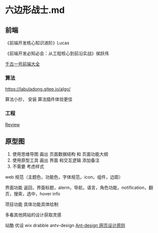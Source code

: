 # 六边形战士.md

## 前端

《前端开发核心知识进阶》Lucas

《前端开发必知必会：从工程核心到前沿实战》侯跃伟

[千古一号前端大全](https://web.qianguyihao.com/)

### 算法

https://labuladong.gitee.io/algo/

算法小抄， 安装 算法插件体验更佳

### 工程

[Review](https://jimmysong.io/eng-practices/docs/review/)

## 原型图

1. 使用思维导图 画出 页面数据结构 和 页面功能大纲
2. 使用原型工具 画出 界面 和交互逻辑  添加备注
3. 不需要 考虑样式

web 规范（主题色，功能色，字体规范，icon，组件，边距）

界面功能  返回，界面标题，alerm，导航，语言，角色功能，notification，翻页，搜索，选中，hover info

项目功能 具体功能具体绘制

多看其他网站的设计获取灵感

站酷
优设
wix
drabble
antv-design
[Ant-design 网页设计原则](https://www.yuque.com/mo-college/vis-design/pwh679)
